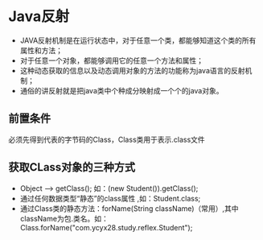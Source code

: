 # Java反射
- JAVA反射机制是在运行状态中，对于任意一个类，都能够知道这个类的所有属性和方法；
- 对于任意一个对象，都能够调用它的任意一个方法和属性；
- 这种动态获取的信息以及动态调用对象的方法的功能称为java语言的反射机制；
- 通俗的讲反射就是把java类中个种成分映射成一个个的java对象。

## 前置条件
必须先得到代表的字节码的Class，Class类用于表示.class文件

## 获取CLass对象的三种方式
- Object ——> getClass(); 如：(new Student()).getClass();
- 通过任何数据类型“静态”的class属性 ,如：Student.class;
- 通过Class类的静态方法：forName(String className)（常用）,其中className为包.类名。如：Class.forName("com.ycyx28.study.reflex.Student");

